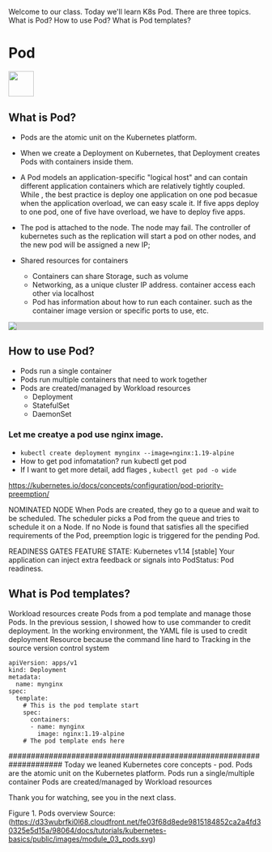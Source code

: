 Welcome to our class. Today we'll learn K8s Pod. There are three topics.
 What is Pod?
 How to use Pod?
 What is Pod templates?

# Pod 
<image src ="https://github.com/kubernetes/community/blob/master/icons/png/resources/labeled/pod-256.png?raw=true" width="50
">

## What is Pod?
- Pods are the atomic unit on the Kubernetes platform.
- When we create a Deployment on Kubernetes, that Deployment creates Pods with containers inside them.
- A Pod models an application-specific "logical host" and can contain different application containers which are relatively tightly coupled. While , the best practice is deploy one application on one pod becasue when the  application overload, we can easy scale it. If five apps  deploy to one pod, one of five have overload, we have to deploy five apps.
-  The pod is attached to the node. The node may fail. The controller of kubernetes such as the replication will start a pod on other nodes, and the new pod will be assigned a new IP;

- Shared resources for containers
  - Containers can share Storage, such as volume
  - Networking, as a unique cluster IP address. container access each other via localhost
  - Pod has information about how to run each container. such as the container image version or specific ports to use, etc.

<div style="background-color: lightgray;"><img  src ='https://d33wubrfki0l68.cloudfront.net/fe03f68d8ede9815184852ca2a4fd30325e5d15a/98064/docs/tutorials/kubernetes-basics/public/images/module_03_pods.svg' ></div>

## How to use Pod?
- Pods  run a single container  
- Pods  run multiple containers that need to work together
- Pods are created/managed by Workload resources  
   - Deployment
   - StatefulSet
   - DaemonSet

### Let me creatye a pod use nginx image.
- `kubectl create deployment mynginx --image=nginx:1.19-alpine`
- How to get pod infomatation? run kubectl get pod   
- If I want to get more detail, add flages ,  `kubectl get pod -o wide`

https://kubernetes.io/docs/concepts/configuration/pod-priority-preemption/

NOMINATED NODE
When Pods are created, they go to a queue and wait to be scheduled. 
The scheduler picks a Pod from the queue and tries to schedule it on a Node. 
If no Node is found that satisfies all the specified requirements of the Pod, preemption logic is triggered for the pending Pod. 

READINESS GATES
FEATURE STATE: Kubernetes v1.14 [stable]
Your application can inject extra feedback or signals into PodStatus: Pod readiness. 



## What is Pod templates?
Workload resources create Pods from a pod template and manage those Pods.
In the previous session, I showed how to use commander to credit deployment.
In the working environment, the YAML file is used to credit deployment Resource because the command line  hard to Tracking in the source version control system

```
apiVersion: apps/v1  
kind: Deployment
metadata:
  name: mynginx
spec:
  template:
    # This is the pod template start
    spec:
      containers:
      - name: mynginx
        image: nginx:1.19-alpine
    # The pod template ends here
```


####################################################################
Today we leaned Kubernetes core concepts - pod.
Pods are the atomic unit on the Kubernetes platform.
Pods  run a single/multiple container
Pods are created/managed by Workload resources

Thank you for watching, see you in the next class.


Figure 1. Pods overview 
Source:(https://d33wubrfki0l68.cloudfront.net/fe03f68d8ede9815184852ca2a4fd30325e5d15a/98064/docs/tutorials/kubernetes-basics/public/images/module_03_pods.svg)

